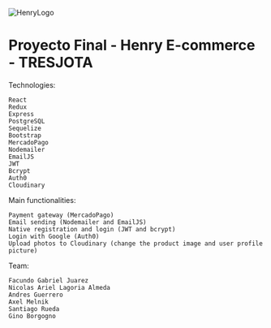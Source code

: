 ![HenryLogo](https://static.wixstatic.com/media/85087f_0d84cbeaeb824fca8f7ff18d7c9eaafd~mv2.png/v1/fill/w_160,h_30,al_c,q_85,usm_0.66_1.00_0.01/Logo_completo_Color_1PNG.webp)

# Proyecto Final - Henry E-commerce - TRESJOTA

Technologies:

    React
    Redux
    Express
    PostgreSQL
    Sequelize
    Bootstrap
    MercadoPago
    Nodemailer
    EmailJS
    JWT
    Bcrypt
    Auth0
    Cloudinary

Main functionalities:

    Payment gateway (MercadoPago)
    Email sending (Nodemailer and EmailJS)
    Native registration and login (JWT and bcrypt)
    Login with Google (Auth0)
    Upload photos to Cloudinary (change the product image and user profile picture)

Team:

    Facundo Gabriel Juarez
    Nicolas Ariel Lagoria Almeda
    Andres Guerrero
    Axel Melnik
    Santiago Rueda
    Gino Borgogno
